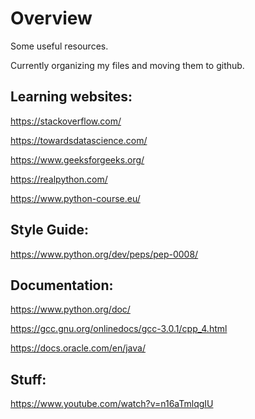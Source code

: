 # Overview
Some useful resources.

Currently organizing my files and moving them to github.

## Learning websites:

  https://stackoverflow.com/
  
  https://towardsdatascience.com/
  
  https://www.geeksforgeeks.org/
  
  https://realpython.com/
  
  https://www.python-course.eu/
  
## Style Guide:
  
  https://www.python.org/dev/peps/pep-0008/
  
## Documentation:
  
  https://www.python.org/doc/
  
  https://gcc.gnu.org/onlinedocs/gcc-3.0.1/cpp_4.html
  
  https://docs.oracle.com/en/java/

## Stuff:

  https://www.youtube.com/watch?v=n16aTmlqgIU
